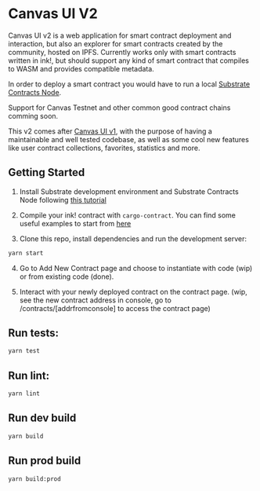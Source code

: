 # Canvas UI V2

Canvas UI v2 is a web application for smart contract deployment and interaction, but also an explorer for smart contracts created by the community, hosted on IPFS.
Currently works only with smart contracts written in ink!, but should support any kind of smart contract that compiles to WASM and provides compatible metadata.

In order to deploy a smart contract you would have to run a local [Substrate Contracts Node](https://github.com/paritytech/substrate-contracts-node).

Support for Canvas Testnet and other common good contract chains comming soon.

This v2 comes after [Canvas UI v1](https://github.com/paritytech/canvas-ui), with the purpose of having a maintainable and well tested codebase, as well as some cool new features like user contract collections, favorites, statistics and more.

## Getting Started

1. Install Substrate development environment and Substrate Contracts Node following [this tutorial](https://substrate.dev/substrate-contracts-workshop/#/0/setup)

2. Compile your ink! contract with `cargo-contract`. You can find some useful examples to start from [here](https://github.com/paritytech/ink/tree/master/examples)

3. Clone this repo, install dependencies and run the development server:

```bash
yarn start
```

4. Go to Add New Contract page and choose to instantiate with code (wip) or from existing code (done).

5. Interact with your newly deployed contract on the contract page. (wip, see the new contract address in console, go to /contracts/[addrfromconsole] to access the contract page)

## Run tests:

```bash
yarn test
```

## Run lint:

```bash
yarn lint
```

## Run dev build

```bash
yarn build
```

## Run prod build

```bash
yarn build:prod
```
